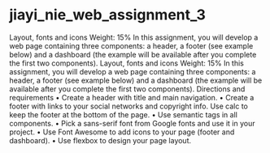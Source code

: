 # jiayi_nie_web_assignment_3
Layout, fonts and icons Weight: 15% In this assignment, you will develop a web page containing three components: a header, a footer (see example below) and a dashboard (the example will be available after you complete the first two components). 
Layout, fonts and icons Weight: 15%
In this assignment, you will develop a web page containing three components: a header, a footer
(see example below) and a dashboard (the example will be available after you complete the first two
components).
Directions and requirements
• Create a header with title and main navigation.
• Create a footer with links to your social networks and copyright info. Use calc to keep the
footer at the bottom of the page.
• Use semantic tags in all components.
• Pick a sans-serif font from Google fonts and use it in your project.
• Use Font Awesome to add icons to your page (footer and dashboard).
• Use flexbox to design your page layout.
